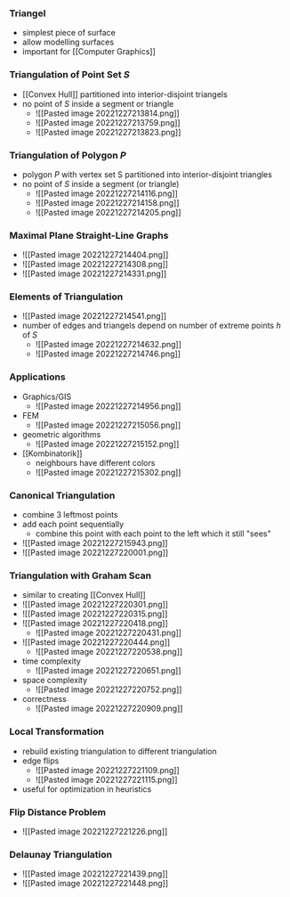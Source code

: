 ### Triangel
+ simplest piece of surface
+ allow modelling surfaces
+ important for [[Computer Graphics]]

### Triangulation of Point Set $S$
+ [[Convex Hull]] partitioned into interior-disjoint triangels
+ no point of $S$ inside a segment or triangle
	+ ![[Pasted image 20221227213814.png]]
	+ ![[Pasted image 20221227213759.png]]
	+ ![[Pasted image 20221227213823.png]]

### Triangulation of Polygon $P$
+ polygon $P$ with vertex set S partitioned into interior-disjoint triangles
+ no point of $S$ inside a segment (or triangle)
	+ ![[Pasted image 20221227214116.png]]
	+ ![[Pasted image 20221227214158.png]]
	+ ![[Pasted image 20221227214205.png]]

### Maximal Plane Straight-Line Graphs
+ ![[Pasted image 20221227214404.png]]
+ ![[Pasted image 20221227214308.png]]
+ ![[Pasted image 20221227214331.png]]

### Elements of Triangulation
+ ![[Pasted image 20221227214541.png]]
+ number of edges and triangels depend on number of extreme points $h$ of $S$
	+ ![[Pasted image 20221227214632.png]]
	+ ![[Pasted image 20221227214746.png]]

### Applications
+ Graphics/GIS
	+ ![[Pasted image 20221227214956.png]]
+ FEM
	+ ![[Pasted image 20221227215056.png]]
+ geometric algorithms
	+ ![[Pasted image 20221227215152.png]]
+ [[Kombinatorik]]
	+ neighbours have different colors
	+ ![[Pasted image 20221227215302.png]]

### Canonical Triangulation
+ combine 3 leftmost points
+ add each point sequentially
	+ combine this point with each point to the left which it still "sees"
+ ![[Pasted image 20221227215943.png]]
+ ![[Pasted image 20221227220001.png]]

### Triangulation with Graham Scan
+ similar to creating [[Convex Hull]]
+ ![[Pasted image 20221227220301.png]]
+  ![[Pasted image 20221227220315.png]]
+ ![[Pasted image 20221227220418.png]]
	+ ![[Pasted image 20221227220431.png]]
+ ![[Pasted image 20221227220444.png]]
	+ ![[Pasted image 20221227220538.png]]
+ time complexity
	+ ![[Pasted image 20221227220651.png]]
+ space complexity
	+ ![[Pasted image 20221227220752.png]]
+ correctness
	+ ![[Pasted image 20221227220909.png]]

### Local Transformation
+ rebuild existing triangulation to different triangulation
+ edge flips
	+ ![[Pasted image 20221227221109.png]]
	+ ![[Pasted image 20221227221115.png]]
+ useful for optimization in heuristics

### Flip Distance Problem
+ ![[Pasted image 20221227221226.png]]

### Delaunay Triangulation
+ ![[Pasted image 20221227221439.png]]
+ ![[Pasted image 20221227221448.png]]